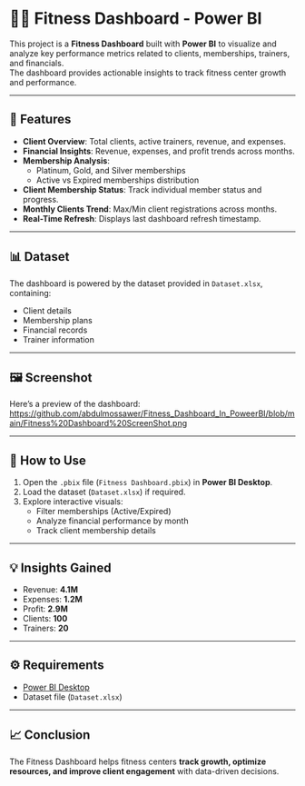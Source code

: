 # 🏋️‍♂️ Fitness Dashboard - Power BI

This project is a **Fitness Dashboard** built with **Power BI** to visualize and analyze key performance metrics related to clients, memberships, trainers, and financials.  
The dashboard provides actionable insights to track fitness center growth and performance.

---

## 📌 Features
- **Client Overview**: Total clients, active trainers, revenue, and expenses.
- **Financial Insights**: Revenue, expenses, and profit trends across months.
- **Membership Analysis**:
  - Platinum, Gold, and Silver memberships
  - Active vs Expired memberships distribution
- **Client Membership Status**: Track individual member status and progress.
- **Monthly Clients Trend**: Max/Min client registrations across months.
- **Real-Time Refresh**: Displays last dashboard refresh timestamp.

---

## 📊 Dataset
The dashboard is powered by the dataset provided in `Dataset.xlsx`, containing:
- Client details
- Membership plans
- Financial records
- Trainer information

---

## 🖼️ Screenshot
Here’s a preview of the dashboard:
https://github.com/abdulmossawer/Fitness_Dashboard_In_PoweerBI/blob/main/Fitness%20Dashboard%20ScreenShot.png

---

## 🚀 How to Use
1. Open the `.pbix` file (`Fitness Dashboard.pbix`) in **Power BI Desktop**.
2. Load the dataset (`Dataset.xlsx`) if required.
3. Explore interactive visuals:
   - Filter memberships (Active/Expired)
   - Analyze financial performance by month
   - Track client membership details

---

## 💡 Insights Gained
- Revenue: **4.1M**
- Expenses: **1.2M**
- Profit: **2.9M**
- Clients: **100**
- Trainers: **20**

---

## ⚙️ Requirements
- [Power BI Desktop](https://powerbi.microsoft.com/desktop/)
- Dataset file (`Dataset.xlsx`)

---

## 📈 Conclusion
The Fitness Dashboard helps fitness centers **track growth, optimize resources, and improve client engagement** with data-driven decisions.
